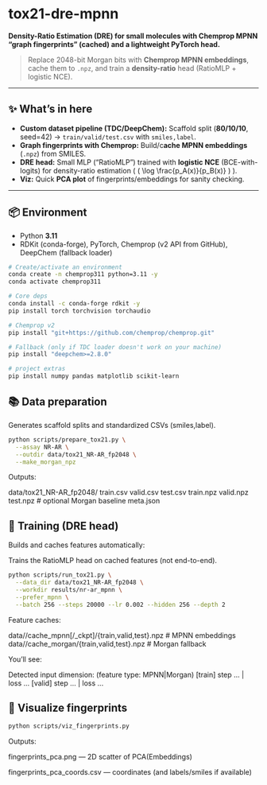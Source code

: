 # tox21-dre-mpnn
**Density-Ratio Estimation (DRE) for small molecules with Chemprop MPNN “graph fingerprints” (cached) and a lightweight PyTorch head.**

> Replace 2048-bit Morgan bits with **Chemprop MPNN embeddings**, cache them to `.npz`, and train a **density-ratio** head (RatioMLP + logistic NCE).

---

## ✨ What’s in here
- **Custom dataset pipeline (TDC/DeepChem):** Scaffold split (**80/10/10**, seed=42) → `train/valid/test.csv` with `smiles,label`.
- **Graph fingerprints with Chemprop:** Build/c**ache MPNN embeddings** (`.npz`) from SMILES.
- **DRE head:** Small MLP (“RatioMLP”) trained with **logistic NCE** (BCE-with-logits) for density-ratio estimation \( \( \log \frac{p_A(x)}{p_B(x)} \) \).
- **Viz:** Quick **PCA plot** of fingerprints/embeddings for sanity checking.

---

## 📦 Environment
- Python **3.11**
- RDKit (conda-forge), PyTorch, Chemprop (v2 API from GitHub), DeepChem (fallback loader)

```bash
# Create/activate an environment
conda create -n chemprop311 python=3.11 -y
conda activate chemprop311

# Core deps
conda install -c conda-forge rdkit -y
pip install torch torchvision torchaudio

# Chemprop v2 
pip install "git+https://github.com/chemprop/chemprop.git"

# Fallback (only if TDC loader doesn't work on your machine)
pip install "deepchem>=2.8.0"

# project extras
pip install numpy pandas matplotlib scikit-learn
```

## 📚 Data preparation

Generates scaffold splits and standardized CSVs (smiles,label).

```bash
python scripts/prepare_tox21.py \
  --assay NR-AR \
  --outdir data/tox21_NR-AR_fp2048 \
  --make_morgan_npz
```

Outputs:

data/tox21_NR-AR_fp2048/
  train.csv  valid.csv  test.csv
  train.npz  valid.npz  test.npz         # optional Morgan baseline
  meta.json


## 🧠 Training (DRE head)

Builds and caches features automatically:

Trains the RatioMLP head on cached features (not end-to-end).
```bash
python scripts/run_tox21.py \
  --data_dir data/tox21_NR-AR_fp2048 \
  --workdir results/nr-ar_mpnn \
  --prefer_mpnn \
  --batch 256 --steps 20000 --lr 0.002 --hidden 256 --depth 2
```

Feature caches:

data/<assay>/cache_mpnn[/_ckpt]/{train,valid,test}.npz  # MPNN embeddings
data/<assay>/cache_morgan/{train,valid,test}.npz        # Morgan fallback


You’ll see:

Detected input dimension: <D>  (feature type: MPNN|Morgan)
[train] step ... | loss ...
[valid] step ... | loss ...

## 👀 Visualize fingerprints
```bash
python scripts/viz_fingerprints.py
```
Outputs:

fingerprints_pca.png — 2D scatter of PCA(Embeddings)

fingerprints_pca_coords.csv — coordinates (and labels/smiles if available)
